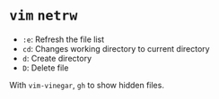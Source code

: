 # `vim` `netrw`

- `:e`: Refresh the file list
- `cd`: Changes working directory to current directory
- `d`: Create directory
- `D`: Delete file

With `vim-vinegar`, `gh` to show hidden files.

